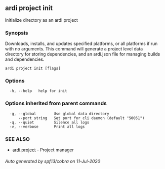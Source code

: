 ## ardi project init

Initialize directory as an ardi project

### Synopsis


Downloads, installs, and updates specified platforms, or all platforms if run with no arguments. This command will generate a project level data directory for storing dependencies, and an ardi.json file for managing builds and dependencies.

```
ardi project init [flags]
```

### Options

```
  -h, --help   help for init
```

### Options inherited from parent commands

```
  -g, --global        Use global data directory
      --port string   Set port for cli daemon (default "50051")
  -q, --quiet         Silence all logs
  -v, --verbose       Print all logs
```

### SEE ALSO

* [ardi project](ardi_project.md)	 - Project manager

###### Auto generated by spf13/cobra on 11-Jul-2020
